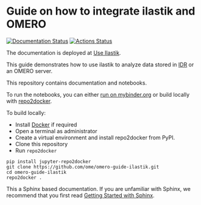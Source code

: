# Guide on how to integrate ilastik and OMERO
[![Documentation Status](https://readthedocs.org/projects/omero-guide-ilastik/badge/?version=latest)](https://omero-guides.readthedocs.io/en/latest/ilastik/docs/index.html)
[![Actions Status](https://github.com/ome/omero-guide-ilastik/workflows/repo2docker/badge.svg)](https://github.com/ome/omero-guide-ilastik/actions)

The documentation is deployed at [Use Ilastik](https://omero-guides.readthedocs.io/en/latest/ilastik/docs/index.html).

This guide demonstrates how to use ilastik to analyze data stored in [IDR](https://idr.openmicroscopy.org/) or an OMERO server.

This repository contains documentation and notebooks.

To run the notebooks, you can either [run on mybinder.org](https://mybinder.org/v2/gh/ome/omero-guide-ilastik/master?filepath=notebooks) or build locally with [repo2docker](https://repo2docker.readthedocs.io/).

To build locally:

 * Install [Docker](https://www.docker.com/) if required
 * Open a terminal as administrator
 * Create a virtual environment and install repo2docker from PyPI.
 * Clone this repository
 * Run ``repo2docker``

```
pip install jupyter-repo2docker
git clone https://github.com/ome/omero-guide-ilastik.git
cd omero-guide-ilastik
repo2docker .
```

This a Sphinx based documentation. 
If you are unfamiliar with Sphinx, we recommend that you first read 
[Getting Started with Sphinx](https://docs.readthedocs.io/en/stable/intro/getting-started-with-sphinx.html).
